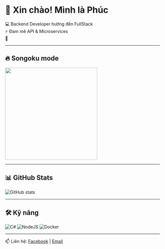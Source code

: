 # 👋 Xin chào! Mình là Phúc

💻 Backend Developer hướng đến FullStack  
⚡ Đam mê API & Microservices  
🌱  

---

## 🔥 Songoku mode
<img src="(https://media.tenor.com/G5WsY-wrJ58AAAAM/goku-goku-happy.gif)" width="300"/>

---

## 📊 GitHub Stats
![GitHub stats](https://github-readme-stats.vercel.app/api?username=phuctrinh&show_icons=true&theme=radical)

---

## 🛠 Kỹ năng
![C#](https://img.shields.io/badge/-C%23-239120?style=flat&logo=c-sharp&logoColor=white)
![NodeJS](https://img.shields.io/badge/-NodeJS-43853D?style=flat&logo=node.js&logoColor=white)
![Docker](https://img.shields.io/badge/-Docker-2496ED?style=flat&logo=docker&logoColor=white)

---

📫 Liên hệ: [Facebook](https://linkedin.com/in/USERNAME) | [Email](mailto:trinhphuc980@gmail.com) 
